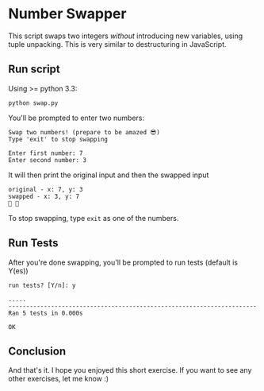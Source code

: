 # Number Swapper

This script swaps two integers _without_ introducing new variables, using tuple unpacking. This is very similar to destructuring in JavaScript.

## Run script

Using >= python 3.3:

```
python swap.py
```

You'll be prompted to enter two numbers:

```
Swap two numbers! (prepare to be amazed 😎)
Type 'exit' to stop swapping

Enter first number: 7
Enter second number: 3
```

It will then print the original input and then the swapped input

```
original - x: 7, y: 3
swapped - x: 3, y: 7
💃 🕺
```

To stop swapping, type `exit` as one of the numbers.

## Run Tests

After you're done swapping, you'll be prompted to run tests (default is Y(es))

```
run tests? [Y/n]: y

.....
----------------------------------------------------------------------
Ran 5 tests in 0.000s

OK
```

## Conclusion

And that's it. I hope you enjoyed this short exercise. If you want to see any other exercises, let me know :)
